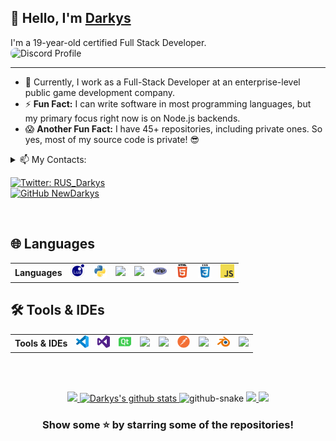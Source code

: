 ## 👋 Hello, I'm [Darkys](https://www.darkys.ru/)  
I'm a 19-year-old certified Full Stack Developer.  
<img src="https://discord.c99.nl/widget/theme-3/725731246218412064.png" alt="Discord Profile" style="border-radius: 8px;"/>

---

- 🔭 Currently, I work as a Full-Stack Developer at an enterprise-level public game development company.
- ⚡ **Fun Fact:** I can write software in most programming languages, but my primary focus right now is on Node.js backends.
- 😱 **Another Fun Fact:** I have 45+ repositories, including private ones. So yes, most of my source code is private! 😎 

<details>
  <summary>📫 My Contacts:</summary>
  - [Twitter / X](https://twitter.com/RUS_Darkys)  
  - [YouTube](https://www.youtube.com/channel/UCuxy9aXG43ruqRY4LrbTfqg)  
  - [Discord](https://discord.com/users/725731246218412064)  
</details>


[![Twitter: RUS_Darkys](https://img.shields.io/twitter/follow/RUS_Darkys?style=social)](https://twitter.com/RUS_Darkys)  
[![GitHub NewDarkys](https://img.shields.io/github/followers/NewDarkys?label=follow&style=social)](https://github.com/NewDarkys)  

<br>

<h2> 🌐 Languages </h2>
<table>
  <tbody align="center">
    <tr>
      <th>Languages</th>
      <td>
        <a href="https://luau-lang.org" title="Luau">
          <img height="22" src="https://raw.githubusercontent.com/devicons/devicon/master/icons/lua/lua-original.svg"/>
        </a>
      </td>
      <td>
        <a href="https://www.python.org/" title="Python">
          <img height="22" src="https://raw.githubusercontent.com/devicons/devicon/master/icons/python/python-original.svg"/>
        </a>
      </td>
      <td>
        <a href="https://www.autohotkey.com/" title="AutoHotkey">
          <img height="22" src="https://raw.githubusercontent.com/bluesatin/Autohotkey-Icons/master/Icons/11-LightGreen/H.ico"/>
        </a>
      </td>
      <td>
        <a href="https://isocpp.org/" title="C++">
          <img height="22" src="https://avatars.githubusercontent.com/u/59276?s=200&v=4"/>
        </a>
      </td>
      <td>
        <a href="https://www.php.net/" title="PHP">
          <img height="22" src="https://raw.githubusercontent.com/github/explore/80688e429a7d4ef2fca1e82350fe8e3517d3494d/topics/php/php.png"/>
        </a>
      </td>
      <td>
        <a href="https://developer.mozilla.org/en-US/docs/Web/HTML" title="HTML">
          <img height="22" src="https://raw.githubusercontent.com/github/explore/80688e429a7d4ef2fca1e82350fe8e3517d3494d/topics/html/html.png"/>
        </a>
      </td>
      <td>
        <a href="https://developer.mozilla.org/en-US/docs/Web/CSS" title="CSS">
          <img height="22" src="https://raw.githubusercontent.com/github/explore/80688e429a7d4ef2fca1e82350fe8e3517d3494d/topics/css/css.png"/>
        </a>
      </td>
      <td>
        <a href="https://developer.mozilla.org/en-US/docs/Web/JavaScript" title="JavaScript">
          <img height="22" src="https://raw.githubusercontent.com/github/explore/80688e429a7d4ef2fca1e82350fe8e3517d3494d/topics/javascript/javascript.png"/>
        </a>
      </td>
    </tr>
  </tbody>
</table>


<h2> 🛠️ Tools & IDEs </h2>
<table>
  <tbody align="center">
    <tr>
      <th rowspan="2">Tools & IDEs</th>
      <td><a href="https://code.visualstudio.com/"><img height="20" src="https://raw.githubusercontent.com/devicons/devicon/master/icons/vscode/vscode-original.svg"></a></td>
      <td><a href="https://visualstudio.microsoft.com/"><img height="20" src="https://raw.githubusercontent.com/devicons/devicon/master/icons/visualstudio/visualstudio-plain.svg"></a></td>
      <td><a href="https://www.qt.io/"><img height="20" src="https://raw.githubusercontent.com/devicons/devicon/master/icons/qt/qt-original.svg"></a></td>
      <td><a href="https://nmap.org/"><img height="20" src="https://nmap.org/images/sitelogo-nmap.svg"></a></td>
      <td><a href="https://www.wireshark.org/"><img height="20" src="https://upload.wikimedia.org/wikipedia/commons/c/c6/Wireshark_icon_new.png"></a></td>
      <td><a href="https://www.postman.com/"><img height="20" src="https://raw.githubusercontent.com/devicons/devicon/master/icons/postman/postman-original.svg"></a></td>
      <td><a href="https://www.flstudio.com/"><img height="20" src="https://wallpapers.com/images/hd/f-l-studio-logo-icon-p03rnyjl1nfnx5a8.jpg"></a></td>
      <td><a href="https://www.blender.org/"><img height="20" src="https://raw.githubusercontent.com/devicons/devicon/master/icons/blender/blender-original.svg"></a></td>
      <td><a href="https://krita.org/en/"><img height="20" src="https://krita.org/images/krita-logo-dark.svg"></a></td>
    </tr>
  </tbody>
</table>

<br><br>

<div align="center">  
  <a href="https://github.com/NewDarkys">  
    <img src="https://github-readme-stats.vercel.app/api/top-langs/?username=NewDarkys&theme=dark&hide_langs_below=1" />  
  </a>  
  <a href="https://github.com/NewDarkys">  
    <img src="https://github-readme-stats.vercel.app/api?username=NewDarkys&show_icons=true&theme=dark&line_height=27" alt="Darkys's github stats"/>  
  </a>  



  <picture>  
    <source media="(prefers-color-scheme: dark)" srcset="https://raw.githubusercontent.com/NewDarkys/NewDarkys/output/github-contribution-grid-snake-dark.svg" />  
    <source media="(prefers-color-scheme: light)" srcset="https://raw.githubusercontent.com/NewDarkys/NewDarkys/output/github-contribution-grid-snake.svg" />  
    <img alt="github-snake" src="github-snake.svg" />  
  </picture>  

  <a href="https://github.com/NewDarkys/www.darkys.ru">  
    <img src="https://github-readme-stats.vercel.app/api/pin/?username=NewDarkys&repo=www.darkys.ru&theme=dark" />  
  </a>  

  <a href="https://github.com/NewDarkys/www.xfirka.ru">  
    <img src="https://github-readme-stats.vercel.app/api/pin/?username=NewDarkys&repo=www.xfirka.ru&theme=dark" />  
  </a>  

  <h3>Show some ⭐ by starring some of the repositories!</h3>  
</div>

